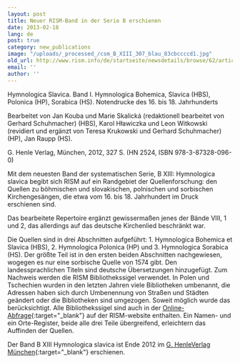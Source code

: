 ```yaml
---
layout: post
title: Neuer RISM-Band in der Serie B erschienen
date: 2013-02-18
lang: de
post: true
category: new_publications
image: "/uploads/_processed_/csm_B_XIII_307_blau_83cbccccd1.jpg"
old_url: http://www.rism.info/de/startseite/newsdetails/browse/62/article/64/new-volume-in-rism-series-b.html
email: ''
author: ''
---
```



Hymnologica Slavica. Band I. Hymnologica Bohemica, Slavica (HBS), Polonica (HP), Sorabica (HS). Notendrucke des 16. bis 18. Jahrhunderts

Bearbeitet von Jan Kouba und Marie Skalická (redaktionell bearbeitet von Gerhard Schuhmacher) (HBS), Karol Hławiczka und Leon Witkowski (revidiert und ergänzt von Teresa Krukowski und Gerhard Schuhmacher) (HP), Jan Raupp (HS).

G. Henle Verlag, München, 2012, 327 S. (HN 2524, ISBN 978-3-87328-096-0)

Mit dem neuesten Band der systematischen Serie, B XIII: Hymnologica slavica begibt sich RISM auf ein Randgebiet der Quellenforschung: den Quellen zu böhmischen und slovakischen, polnischen und sorbischen Kirchengesängen, die etwa vom 16. bis 18. Jahrhundert im Druck erschienen sind.

Das bearbeitete Repertoire ergänzt gewissermaßen jenes der Bände VIII, 1 und 2, das allerdings auf das deutsche Kirchenlied beschränkt war.

Die Quellen sind in drei Abschnitten aufgeführt: 1. Hymnologica Bohemica et Slavica (HBS), 2. Hymnologica Polonica (HP) und 3. Hymnologica Sorabica (HS). Der größte Teil ist in den ersten beiden Abschnitten nachgewiesen, wogegen es nur eine sorbische Quelle von 1574 gibt. Den landessprachlichen Titeln sind deutsche Übersetzungen hinzugefügt. Zum Nachweis werden die RISM Bibliothekssigel verwendet. In Polen und Tschechien wurden in den letzten Jahren viele Bibliotheken umbenannt, die Adressen haben sich durch Umbenennung von Straßen und Städten geändert oder die Bibliotheken sind umgezogen. Soweit möglich wurde das berücksichtigt. Alle Bibliothekssigel sind auch in der [Online-Abfrage](http://www.rism.info/en/community/development/rism-sigla-catalogue.html){:target="_blank"} auf der RISM-website enthalten. Ein Namen- und ein Orte-Register, beide alle drei Teile übergreifend, erleichtern das Auffinden der Quellen.

Der Band B XIII Hymnologica slavica ist Ende 2012 im [G. HenleVerlag München](http://www.henle.de/de/detail/index.html?Titel=Hymnologica+Slavica%2C+Band+1+%28Hymnologica+Bohemica%2C+Slovaca%2C+Polonica+et+Sorabica%29_2524){:target="_blank"} erschienen.